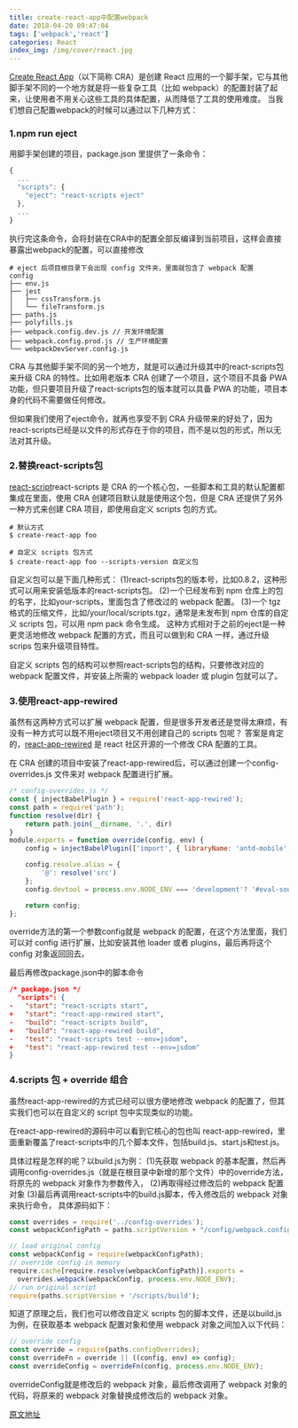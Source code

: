 ```yaml
---
title: create-react-app中配置webpack
date: 2018-04-20 09:47:04
tags: ['webpack','react']
categories: React
index_img: /img/cover/react.jpg
---
```


[Create React App](https://github.com/facebook/create-react-app)（以下简称 CRA）是创建 React 应用的一个脚手架，它与其他脚手架不同的一个地方就是将一些复杂工具（比如 webpack）的配置封装了起来，让使用者不用关心这些工具的具体配置，从而降低了工具的使用难度。
当我们想自己配置webpack的时候可以通过以下几种方式：

### 1.npm run eject
用脚手架创建的项目，package.json 里提供了一条命令：
```javascript
{
  ...
  "scripts": {
    "eject": "react-scripts eject"
  },
  ...
}
```
执行完这条命令，会将封装在CRA中的配置全部反编译到当前项目，这样会直接暴露出webpack的配置，可以直接修改
```text
# eject 后项目根目录下会出现 config 文件夹，里面就包含了 webpack 配置
config
├── env.js
├── jest
│   ├── cssTransform.js
│   └── fileTransform.js
├── paths.js
├── polyfills.js
├── webpack.config.dev.js // 开发环境配置
├── webpack.config.prod.js // 生产环境配置
└── webpackDevServer.config.js
```
CRA 与其他脚手架不同的另一个地方，就是可以通过升级其中的react-scripts包来升级 CRA 的特性。比如用老版本 CRA 创建了一个项目，这个项目不具备 PWA 功能，但只要项目升级了react-scripts包的版本就可以具备 PWA 的功能，项目本身的代码不需要做任何修改。

但如果我们使用了eject命令，就再也享受不到 CRA 升级带来的好处了，因为react-scripts已经是以文件的形式存在于你的项目，而不是以包的形式，所以无法对其升级。

### 2.替换react-scripts包
[react-script](https://github.com/facebook/create-react-app/tree/8cae659ec5a066eff8ea270346dc8c1ef064f9aa/packages/react-scripts)react-scripts 是 CRA 的一个核心包，一些脚本和工具的默认配置都集成在里面，使用 CRA 创建项目默认就是使用这个包，但是 CRA 还提供了另外一种方式来创建 CRA 项目，即使用自定义 scripts 包的方式。

```text
# 默认方式
$ create-react-app foo

# 自定义 scripts 包方式
$ create-react-app foo --scripts-version 自定义包
```
自定义包可以是下面几种形式：
(1)react-scripts包的版本号，比如0.8.2，这种形式可以用来安装低版本的react-scripts包。
(2)一个已经发布到 npm 仓库上的包的名字，比如your-scripts，里面包含了修改过的 webpack 配置。
(3)一个 tgz 格式的压缩文件，比如/your/local/scripts.tgz，通常是未发布到 npm 仓库的自定义 scripts 包，可以用 npm pack 命令生成。
这种方式相对于之前的eject是一种更灵活地修改 webpack 配置的方式，而且可以做到和 CRA 一样，通过升级 scrips 包来升级项目特性。

自定义 scripts 包的结构可以参照react-scripts包的结构，只要修改对应的 webpack 配置文件，并安装上所需的 webpack loader 或 plugin 包就可以了。

### 3.使用react-app-rewired
虽然有这两种方式可以扩展 webpack 配置，但是很多开发者还是觉得太麻烦，有没有一种方式可以既不用eject项目又不用创建自己的 scripts 包呢？
答案是肯定的，[react-app-rewired](https://github.com/timarney/react-app-rewired) 是 react 社区开源的一个修改 CRA 配置的工具。

在 CRA 创建的项目中安装了react-app-rewired后，可以通过创建一个config-overrides.js 文件来对 webpack 配置进行扩展。
```javascript
/* config-overrides.js */
const { injectBabelPlugin } = require('react-app-rewired');
const path = require('path');
function resolve(dir) {
	return path.join(__dirname, '.', dir)
}
module.exports = function override(config, env) {
	config = injectBabelPlugin(['import', { libraryName: 'antd-mobile', style: 'css' }], config);

	config.resolve.alias = {
		'@': resolve('src')
	};
	config.devtool = process.env.NODE_ENV === 'development'? '#eval-source-map': false;

	return config;
};
```
override方法的第一个参数config就是 webpack 的配置，在这个方法里面，我们可以对 config 进行扩展，比如安装其他 loader 或者 plugins，最后再将这个 config 对象返回回去。

最后再修改package.json中的脚本命令
```json
/* package.json */
  "scripts": {
-   "start": "react-scripts start",
+   "start": "react-app-rewired start",
-   "build": "react-scripts build",
+   "build": "react-app-rewired build",
-   "test": "react-scripts test --env=jsdom",
+   "test": "react-app-rewired test --env=jsdom"
}
```

### 4.scripts 包 + override 组合
虽然react-app-rewired的方式已经可以很方便地修改 webpack 的配置了，但其实我们也可以在自定义的 script 包中实现类似的功能。

在react-app-rewired的源码中可以看到它核心的包也叫 react-app-rewired，里面重新覆盖了react-scripts中的几个脚本文件，包括build.js、start.js和test.js。

具体过程是怎样的呢？以build.js为例：
(1)先获取 webpack 的基本配置，然后再调用config-overrides.js（就是在根目录中新增的那个文件）中的override方法，将原先的 webpack 对象作为参数传入，
(2)再取得经过修改后的 webpack 配置对象
(3)最后再调用react-scripts中的build.js脚本，传入修改后的 webpack 对象来执行命令，
具体源码如下：
```javascript
const overrides = require('../config-overrides');
const webpackConfigPath = paths.scriptVersion + "/config/webpack.config.prod";

// load original config
const webpackConfig = require(webpackConfigPath);
// override config in memory
require.cache[require.resolve(webpackConfigPath)].exports =
  overrides.webpack(webpackConfig, process.env.NODE_ENV);
// run original script
require(paths.scriptVersion + '/scripts/build');
```
知道了原理之后，我们也可以修改自定义 scripts 包的脚本文件，还是以build.js为例，在获取基本 webpack 配置对象和使用 webpack 对象之间加入以下代码：
```javascript
// override config
const override = require(paths.configOverrides);
const overrideFn = override || ((config, env) => config);
const overrideConfig = overrideFn(config, process.env.NODE_ENV);
```
overrideConfig就是修改后的 webpack 对象，最后修改调用了 webpack 对象的代码，将原来的 webpack 对象替换成修改后的 webpack 对象。



[原文地址](https://zhaozhiming.github.io/blog/2018/01/08/create-react-app-override-webpack-config/)

